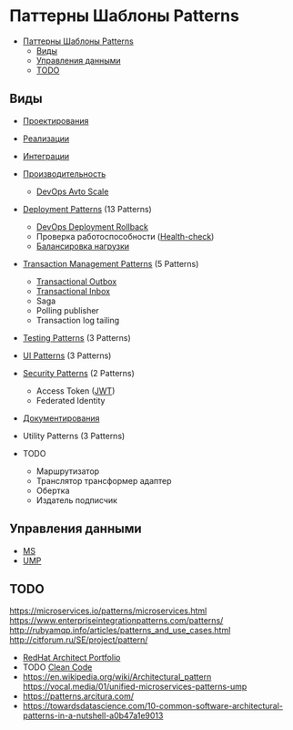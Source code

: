 # Паттерны Шаблоны Patterns

- [Паттерны Шаблоны Patterns](#паттерны-шаблоны-patterns)
  - [Виды](#виды)
  - [Управления данными](#управления-данными)
  - [TODO](#todo)

## Виды

- [Проектирования](pattern/system.design/system.design.md)
- [Реализации](pattern/development/pattern.dev.md)
- [Интеграции](pattern/integration/pattern.integration.md)
- [Производительность](pattern/performance/pattern.perf.md)
  - [DevOps Avto Scale](../devops.md)
- [Deployment Patterns](https://airtable.com/embed/shryjXK2rzf52sv9u/tbl2vjDV9Es36E2cW) (13 Patterns)
  - [DevOps Deployment Rollback](../devops.md)
  - Проверка работоспособности ([Health-check](pattern/observability/pattern.healthcheck.md))
  - [Балансировка нагрузки](pattern/deployment/load.balancing.md)

- [Transaction Management Patterns](https://airtable.com/embed/shrjiJuF7kIbcnXRl/tblgszzLV27MUFP4p) (5 Patterns)
  - [Transactional Outbox](pattern/fault.tolerance/transact.outbox.md)
  - [Transactional Inbox](pattern/fault.tolerance/transact.inbox.md)
  - Saga
  - Polling publisher
  - Transaction log tailing
- [Testing Patterns](https://airtable.com/embed/shr6p9u80mD9CzVU1/tblyGd1oiAcYuTSbr) (3 Patterns)
- [UI Patterns](https://airtable.com/embed/shrxffclVHmz95ii0/tblXbFfITMXmPjvGl) (3 Patterns)
- [Security Patterns](https://airtable.com/embed/shrHNtgdwr7wP6TJj/tbl2ssqnen3UkXoaF) (2 Patterns)
  - Access Token ([JWT](../../technology/jwt.md))
  - Federated Identity
- [Документирования](pattern/pattern.docs.md)
- Utility Patterns (3 Patterns)
- TODO
  - Маршрутизатор
  - Транслятор трансформер адаптер
  - Обертка
  - Издатель подписчик  

## Управления данными

- [MS](https://docs.microsoft.com/ru-ru/azure/architecture/patterns/category/data-management)
- [UMP](https://airtable.com/embed/shr1fDf0cVFiI3Ftk/tblpfBAj1ypKV4YUq)

## TODO

<https://microservices.io/patterns/microservices.html>
<https://www.enterpriseintegrationpatterns.com/patterns/>
<http://rubyamqp.info/articles/patterns_and_use_cases.html>
<http://citforum.ru/SE/project/pattern/>

- [RedHat Architect Portfolio](https://www.redhat.com/architect/portfolio/?intcmp=7013a0000025wJwAAI)
- TODO [Clean Code](pattern/system.design/cleancode.md)
- <https://en.wikipedia.org/wiki/Architectural_pattern>
<https://vocal.media/01/unified-microservices-patterns-ump>
- https://patterns.arcitura.com/
- https://towardsdatascience.com/10-common-software-architectural-patterns-in-a-nutshell-a0b47a1e9013
